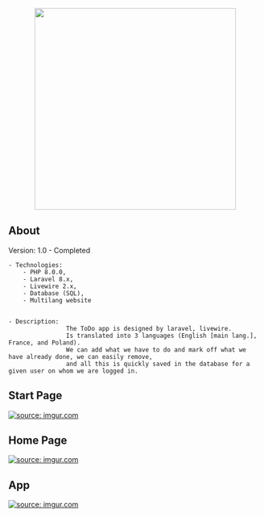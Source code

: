 <p align="center"><a href="https://laravel.com" target="_blank"><img src="https://raw.githubusercontent.com/laravel/art/master/logo-lockup/5%20SVG/2%20CMYK/1%20Full%20Color/laravel-logolockup-cmyk-red.svg" width="400"></a></p>

## About 

 Version: 1.0 - Completed
    
    - Technologies: 
        - PHP 8.0.0,
        - Laravel 8.x,
        - Livewire 2.x,
        - Database (SQL),
        - Multilang website
        
        
    - Description:
                    The ToDo app is designed by laravel, livewire.
                    Is translated into 3 languages (English [main lang.], France, and Poland).
                    We can add what we have to do and mark off what we have already done, we can easily remove,
                    and all this is quickly saved in the database for a given user on whom we are logged in.



## Start Page
<a href="https://imgur.com/rVrY6J0">
    <img src="https://i.imgur.com/rVrY6J0.png" title="source: imgur.com" />
</a>

## Home Page 

<a href="https://imgur.com/QSdzzFj">
    <img src="https://i.imgur.com/QSdzzFj.png" title="source: imgur.com" />
</a>

## App

<a href="https://imgur.com/x1aZKH4">
    <img src="https://i.imgur.com/x1aZKH4.png" title="source: imgur.com" />
</a>

